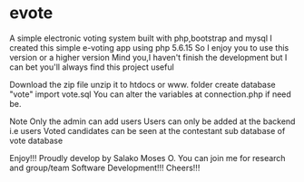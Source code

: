 # evote
A simple electronic voting system built with php,bootstrap and mysql
I created this simple e-voting app using php 5.6.15
So I enjoy you to use this version or a higher version
Mind you,I haven't finish the development but I can bet you'll
always find this project useful
 
Download the zip file
unzip it to htdocs or www. folder
create database "vote"
import vote.sql
You can alter the variables at connection.php if need be.

Note 
Only the admin can add users
Users can only be added at the backend i.e users 
Voted candidates can be seen at the contestant sub database of vote database

Enjoy!!!
Proudly develop by Salako Moses O.
You can join me for research and group/team Software Development!!!
Cheers!!!
